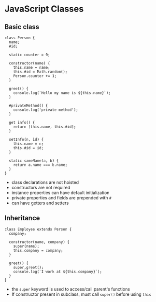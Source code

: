 # JavaScript Classes

## Basic class
```
class Person {
  name;
  #id;

  static counter = 0;

  constructor(name) {
    this.name = name;
    this.#id = Math.random();
    Person.counter += 1;
  }

  greet() {
    console.log(`Hello my name is ${this.name}`);
  }

  #privateMethod() {
    console.log('private method');
  }

  get info() {
    return [this.name, this.#id];
  }

  setInfo(n, id) {
    this.name = n;
    this.#id = id;
  }

  static sameName(a, b) {
    return a.name === b.name;
  }
}
```
- class declarations are not hoisted
- constructors are not required
- instance properties can have default initialization
- private properties and fields are prepended with `#`
- can have getters and setters

## Inheritance
```
class Employee extends Person {
  company;
  
  constructor(name, company) {
    super(name);
    this.company = company;
  }
  
  greet() {
    super.greet();
    console.log(`I work at ${this.company}`);
  }
}
```
- the `super` keyword is used to access/call parent's functions
- If constructor present in subclass, must call `super()` before using `this`
